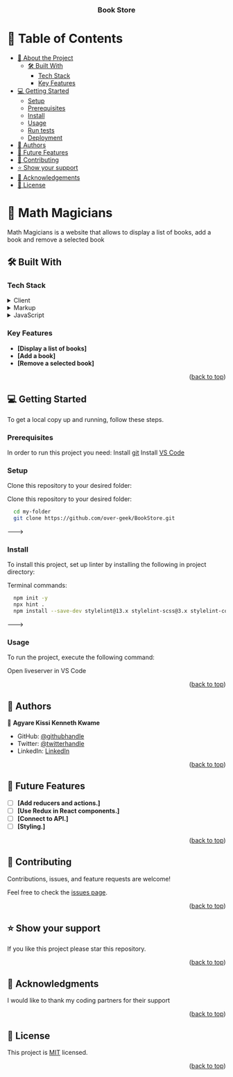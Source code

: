 <a name="readme-top"></a>

<!--
HOW TO USE:
This is an example of how you may give instructions on setting up your project locally.

Modify this file to match your project and remove sections that don't apply.

REQUIRED SECTIONS:
- Table of Contents
- About the Project
  - Built With
  - Live Demo
- Getting Started
- Authors
- Future Features
- Contributing
- Show your support
- Acknowledgements
- License

OPTIONAL SECTIONS:
- FAQ

After you're finished please remove all the comments and instructions!
-->

<div align="center">
  <br/>

  <h3><b>Book Store</b></h3>

</div>

<!-- TABLE OF CONTENTS -->

# 📗 Table of Contents

- [📖 About the Project](#about-project)
  - [🛠 Built With](#built-with)
    - [Tech Stack](#tech-stack)
    - [Key Features](#key-features)
- [💻 Getting Started](#getting-started)
  - [Setup](#setup)
  - [Prerequisites](#prerequisites)
  - [Install](#install)
  - [Usage](#usage)
  - [Run tests](#run-tests)
  - [Deployment](#triangular_flag_on_post-deployment)
- [👥 Authors](#authors)
- [🔭 Future Features](#future-features)
- [🤝 Contributing](#contributing)
- [⭐️ Show your support](#support)
- [🙏 Acknowledgements](#acknowledgements)
- [📝 License](#license)

<!-- PROJECT DESCRIPTION -->

# 📖 Math Magicians <a name="about-project"></a>

Math Magicians is a website that allows to display a list of books, add a book and remove a selected book

## 🛠 Built With <a name="built-with"></a>

### Tech Stack <a name="tech-stack"></a>

<details>
  <summary>Client</summary>
  <ul>
    <li><a href="https://reactjs.org/">React.js</a></li>
  </ul>
</details>

<details>
  <summary>Markup</summary>
  <ul>
    <li><a href="https://developer.mozilla.org/en-US/docs/Web/HTML">HTML</a></li>
  </ul>
</details>

<details>
<summary>JavaScript</summary>
  <ul>
    <li><a href="https://developer.mozilla.org/en-US/docs/Web/JavaScript">JavaScript</a></li>
  </ul>
</details>

<!-- Features -->

### Key Features <a name="key-features"></a>

- **[Display a list of books]**
- **[Add a book]**
- **[Remove a selected book]**

<p align="right">(<a href="#readme-top">back to top</a>)</p>

<!-- GETTING STARTED -->

## 💻 Getting Started <a name="getting-started"></a>

To get a local copy up and running, follow these steps.

### Prerequisites

In order to run this project you need:
Install <a href="https://git-scm.com/downloads">git</a>
Install <a href="https://code.visualstudio.com/download">VS Code</a>

<!--
Example command:

```sh
 gem install rails
```
 -->

### Setup

Clone this repository to your desired folder:

Clone this repository to your desired folder:

```sh
  cd my-folder
  git clone https://github.com/over-geek/BookStore.git
```
--->


### Install

To install this project, set up linter by installing the following in project directory:

Terminal commands:

```sh
  npm init -y
  npx hint .
  npm install --save-dev stylelint@13.x stylelint-scss@3.x stylelint-config-standard@21.x stylelint-csstree-validator@1.x
```
--->

### Usage

To run the project, execute the following command:

Open liveserver in VS Code

<p align="right">(<a href="#readme-top">back to top</a>)</p>

<!-- AUTHORS -->

## 👥 Authors <a name="authors"></a>

👤 **Agyare Kissi Kenneth Kwame**

- GitHub: [@githubhandle](https://github.com/over-geek)
- Twitter: [@twitterhandle](https://twitter.com/KissiKenneth)
- LinkedIn: [LinkedIn](https://www.linkedin.com/in/kenneth-agyare-kissi-673a01186/)

<p align="right">(<a href="#readme-top">back to top</a>)</p>

<!-- FUTURE FEATURES -->

## 🔭 Future Features <a name="future-features"></a>

- [ ] **[Add reducers and actions.]**
- [ ] **[Use Redux in React components.]**
- [ ] **[Connect to API.]**
- [ ] **[Styling.]**

<p align="right">(<a href="#readme-top">back to top</a>)</p>

<!-- CONTRIBUTING -->

## 🤝 Contributing <a name="contributing"></a>

Contributions, issues, and feature requests are welcome!

Feel free to check the [issues page](https://github.com/over-geek/BookStore/issues).

<p align="right">(<a href="#readme-top">back to top</a>)</p>

<!-- SUPPORT -->

## ⭐️ Show your support <a name="support"></a>

If you like this project please star this repository.

<p align="right">(<a href="#readme-top">back to top</a>)</p>

<!-- ACKNOWLEDGEMENTS -->

## 🙏 Acknowledgments <a name="acknowledgements"></a>

I would like to thank my coding partners for their support

<p align="right">(<a href="#readme-top">back to top</a>)</p>

<!-- LICENSE -->

## 📝 License <a name="license"></a>

This project is [MIT](./MIT.md) licensed.

<p align="right">(<a href="#readme-top">back to top</a>)</p>
